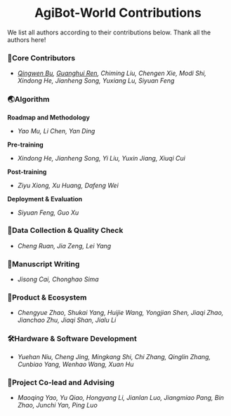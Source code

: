 <div align="center">

# AgiBot-World Contributions

</div>

We list all authors according to their contributions below. Thank all the authors here!

### 🌟Core Contributors
 - *[Qingwen Bu](https://scholar.google.com/citations?user=-JCRysgAAAAJ&hl=zh-CN), [Guanghui Ren](https://scholar.google.com/citations?hl=zh-CN&user=oqN1dA8AAAAJ), Chiming Liu, Chengen Xie, Modi Shi, Xindong He, Jianheng Song, Yuxiang Lu, Siyuan Feng* 


### 🌏Algorithm
**Roadmap and Methodology** <br>
- *Yao Mu, Li Chen, Yan Ding* <br>
  
**Pre-training** <br>
- *Xindong He, Jianheng Song, Yi Liu, Yuxin Jiang, Xiuqi Cui* <br>

**Post-training** <br>
- *Ziyu Xiong, Xu Huang, Dafeng Wei* <br>

**Deployment & Evaluation** <br>
- *Siyuan Feng, Guo Xu* <br>

### 🦾Data Collection & Quality Check
- *Cheng Ruan, Jia Zeng, Lei Yang*

### 📖Manuscript Writing
- *Jisong Cai, Chonghao Sima*

### 💫Product & Ecosystem
- *Chengyue Zhao, Shukai Yang, Huijie Wang, Yongjian Shen, Jiaqi Zhao, Jianchao Zhu, Jiaqi Shan, Jialu Li*

### 🛠️Hardware & Software Development
- *Yuehan Niu, Cheng Jing, Mingkang Shi, Chi Zhang, Qinglin Zhang, Cunbiao Yang, Wenhao Wang, Xuan Hu*

### 🚀Project Co-lead and Advising
- *Maoqing Yao, Yu Qiao, Hongyang Li, Jianlan Luo, Jiangmiao Pang, Bin Zhao, Junchi Yan, Ping Luo*
